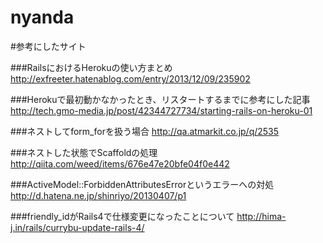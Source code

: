 nyanda
======

#参考にしたサイト

###RailsにおけるHerokuの使い方まとめ
http://exfreeter.hatenablog.com/entry/2013/12/09/235902

###Herokuで最初動かなかったとき、リスタートするまでに参考にした記事
http://tech.gmo-media.jp/post/42344727734/starting-rails-on-heroku-01

###ネストしてform_forを扱う場合
http://qa.atmarkit.co.jp/q/2535

###ネストした状態でScaffoldの処理
http://qiita.com/weed/items/676e47e20bfe04f0e442

###ActiveModel::ForbiddenAttributesErrorというエラーへの対処
http://d.hatena.ne.jp/shinriyo/20130407/p1

###friendly_idがRails4で仕様変更になったことについて
http://hima-j.in/rails/currybu-update-rails-4/